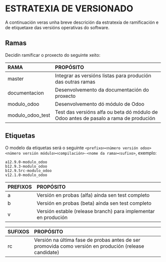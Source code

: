 # ESTRATEXIA DE VERSIONADO

A continuación veras unha breve descrición da estratexía de ramificación e de etiquetaxe das versións operativas do software.

## Ramas

Decidín ramificar o proxecto do seguinte xeito:

| RAMA              | PROPÓSITO
|:-                 |:-
| master            | Integrar as versións listas para produción das outras ramas
| documentacion     | Desenvolvemento da documentación do proxecto
| modulo_odoo       | Desenvolvemento dó módulo de Odoo
| modulo_odoo_test  | Test das versións alfa ou beta dó módulo de Odoo antes de pasalo a rama de produción

## Etiquetas

O modelo da etiquetas será o seguinte `<prefixo><número versión odoo><número versión módulo><compilación>-<nome da rama><sufixo>`, exemplo:

```
a12.9.0-modulo_odoo
b12.9.3-modulo_odoo
b12.9.5rc-modulo_odoo
v12.1.0-modulo_odoo
```

| PREFIXOS  | PROPÓSITO
|:-         |:-
| a         | Versión en probas (alfa) aínda sen test completo
| b         | Versión en probas (beta) aínda sen test completo
| v         | Versión estable (release branch) para implementar en produción


| SUFIXOS  | PROPÓSITO
|:-         |:-
| rc        | Versión na última fase de probas antes de ser promovida como versión en produción (release candidate)


